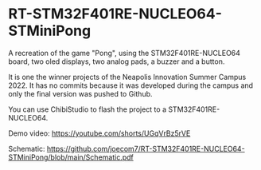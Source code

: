 # RT-STM32F401RE-NUCLEO64-STMiniPong

A recreation of the game "Pong", using the STM32F401RE-NUCLEO64 board, two oled displays, two analog pads, a buzzer and a button.

It is one the winner projects of the Neapolis Innovation Summer Campus 2022. It has no commits because it was developed during the campus and only the final version was pushed to Github.

You can use ChibiStudio to flash the project to a STM32F401RE-NUCLEO64.

Demo video: https://youtube.com/shorts/UGqVrBz5rVE

Schematic: https://github.com/joecom7/RT-STM32F401RE-NUCLEO64-STMiniPong/blob/main/Schematic.pdf
